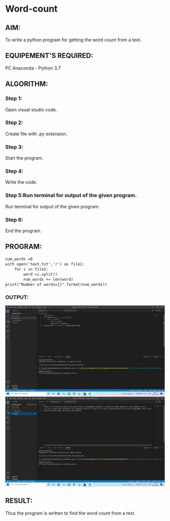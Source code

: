# Word-count
## AIM:
To write a python program for getting the word count from a text.
## EQUIPEMENT'S REQUIRED: 
PC
Anaconda - Python 3.7
## ALGORITHM: 
### Step 1:
Open visual studio code.
### Step 2:
Create file with .py extension.
 
### Step 3: 
Start the program.

### Step 4:  
Write the code.

### Step 5:Run terminal for output of the given program.
Run terminal for output of the given program.

### Step 6: 
End the program.

## PROGRAM:
~~~
num_words =0
with open('text.txt','r') as file1:
    for i in file1:
        word =i.split()
        num_words += len(word)
print("Number of words={}".format(num_words))
~~~

### OUTPUT:
![](ashish1.png)
![](ashish2.png)



## RESULT:
Thus the program is written to find the word count from a text.
